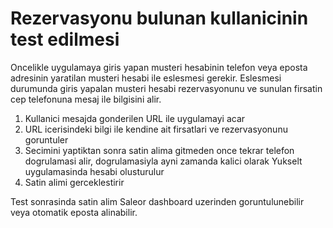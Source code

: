 # Rezervasyonu bulunan kullanicinin test edilmesi

Oncelikle uygulamaya giris yapan musteri hesabinin telefon veya eposta adresinin yaratilan musteri hesabi ile eslesmesi gerekir. Eslesmesi durumunda giris yapalan musteri hesabi rezervasyonunu ve sunulan firsatin cep telefonuna mesaj ile bilgisini alir.

1. Kullanici mesajda gonderilen URL ile uygulamayi acar
2. URL icerisindeki bilgi ile kendine ait firsatlari ve rezervasyonunu goruntuler
3. Secimini yaptiktan sonra satin alima gitmeden once tekrar telefon dogrulamasi alir, dogrulamasiyla ayni zamanda kalici olarak Yukselt uygulamasinda hesabi olusturulur
4. Satin alimi gerceklestirir

Test sonrasinda satin alim Saleor dashboard uzerinden goruntulunebilir veya otomatik eposta alinabilir.